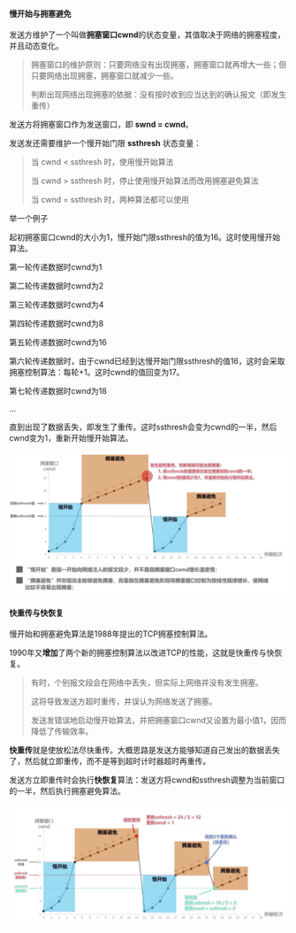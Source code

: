 #### 慢开始与拥塞避免

发送方维护了一个叫做**拥塞窗口cwnd**的状态变量，其值取决于网络的拥塞程度，并且动态变化。

> 拥塞窗口的维护原则：只要网络没有出现拥塞，拥塞窗口就再增大一些；但只要网络出现拥塞，拥塞窗口就减少一些。
>
> 判断出现网络出现拥塞的依据：没有按时收到应当达到的确认报文（即发生重传）

发送方将拥塞窗口作为发送窗口，即 **swnd = cwnd**。

发送发还需要维护一个慢开始门限 **ssthresh** 状态变量：

> 当 cwnd < ssthresh 时，使用慢开始算法
>
> 当 cwnd > ssthresh 时，停止使用慢开始算法而改用拥塞避免算法
>
> 当 cwnd = ssthresh 时，两种算法都可以使用

举一个例子

起初拥塞窗口cwnd的大小为1，慢开始门限ssthresh的值为16。这时使用慢开始算法。

第一轮传递数据时cwnd为1

第二轮传递数据时cwnd为2

第三轮传递数据时cwnd为4

第四轮传递数据时cwnd为8

第五轮传递数据时cwnd为16

第六轮传递数据时，由于cwnd已经到达慢开始门限ssthresh的值16，这时会采取拥塞控制算法：每轮+1。这时cwnd的值回变为17。

第七轮传递数据时cwnd为18

...

直到出现了数据丢失，即发生了重传。这时ssthresh会变为cwnd的一半，然后cwnd变为1，重新开始慢开始算法。

![](https://raw.githubusercontent.com/JuunChen/Knowledge/master/ImageFolder/8-9-1慢开始与拥塞避免.png)

#### 快重传与快恢复

慢开始和拥塞避免算法是1988年提出的TCP拥塞控制算法。

1990年又**增加**了两个新的拥塞控制算法以改进TCP的性能，这就是快重传与快恢复。

> 有时，个别报文段会在网络中丢失，但实际上网络并没有发生拥塞。
>
> 这将导致发送方超时重传，并误认为网络发送了拥塞。
>
> 发送发错误地启动慢开始算法，并把拥塞窗口cwnd又设置为最小值1，因而降低了传输效率。

**快重传**就是使放松法尽快重传。大概思路是发送方能够知道自己发出的数据丢失了，然后就立即重传，而不是等到超时计时器超时再重传。

发送方立即重传时会执行**快恢复**算法：发送方将cwnd和ssthresh调整为当前窗口的一半，然后执行拥塞避免算法。

![](https://raw.githubusercontent.com/JuunChen/Knowledge/master/ImageFolder/8-9-1快重传与快恢复.png)

